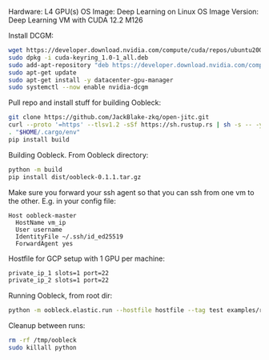 Hardware: L4 GPU(s)
OS Image: Deep Learning on Linux
OS Image Version: Deep Learning VM with CUDA 12.2 M126

Install DCGM:
```bash
wget https://developer.download.nvidia.com/compute/cuda/repos/ubuntu2004/x86_64/cuda-keyring_1.0-1_all.deb
sudo dpkg -i cuda-keyring_1.0-1_all.deb
sudo add-apt-repository "deb https://developer.download.nvidia.com/compute/cuda/repos/debian11/x86_64/ /"
sudo apt-get update
sudo apt-get install -y datacenter-gpu-manager
sudo systemctl --now enable nvidia-dcgm
```

Pull repo and install stuff for building Oobleck:
```bash
git clone https://github.com/JackBlake-zkq/open-jitc.git
curl --proto '=https' --tlsv1.2 -sSf https://sh.rustup.rs | sh -s -- -y
. "$HOME/.cargo/env" 
pip install build
```

Building Oobleck. From Oobleck directory:
```bash
python -m build
pip install dist/oobleck-0.1.1.tar.gz
```

Make sure you forward your ssh agent so that you can ssh from one vm to the other. E.g. in your config file:

```
Host oobleck-master
  HostName vm_ip
  User username
  IdentityFile ~/.ssh/id_ed25519
  ForwardAgent yes
```

Hostfile for GCP setup with 1 GPU per machine:
```bash
private_ip_1 slots=1 port=22
private_ip_2 slots=1 port=22
```

Running Oobleck, from root dir:
```bash
python -m oobleck.elastic.run --hostfile hostfile --tag test examples/run_gpt2.py --tp_size 1
```

Cleanup between runs:
```bash
rm -rf /tmp/oobleck
sudo killall python
```